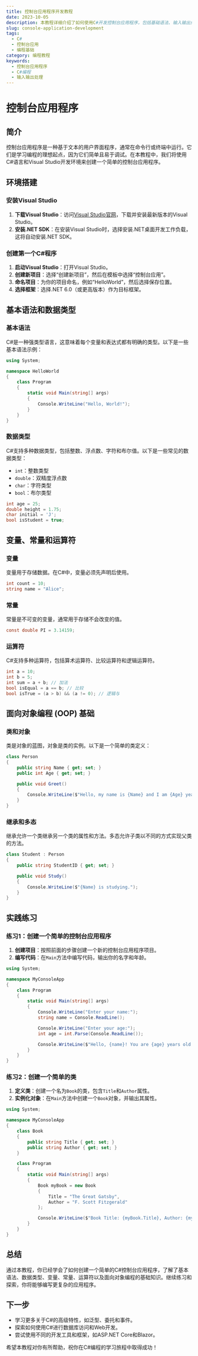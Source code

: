 ```yaml
---
title: 控制台应用程序开发教程
date: 2023-10-05
description: 本教程详细介绍了如何使用C#开发控制台应用程序，包括基础语法、输入输出处理、错误处理和高级功能实现。
slug: console-application-development
tags:
  - C#
  - 控制台应用
  - 编程基础
category: 编程教程
keywords:
  - 控制台应用程序
  - C#编程
  - 输入输出处理
---
```


# 控制台应用程序

## 简介

控制台应用程序是一种基于文本的用户界面程序，通常在命令行或终端中运行。它们是学习编程的理想起点，因为它们简单且易于调试。在本教程中，我们将使用C#语言和Visual Studio开发环境来创建一个简单的控制台应用程序。

## 环境搭建

### 安装Visual Studio

1. **下载Visual Studio**：访问[Visual Studio官网](https://visualstudio.microsoft.com/)，下载并安装最新版本的Visual Studio。
2. **安装.NET SDK**：在安装Visual Studio时，选择安装.NET桌面开发工作负载，这将自动安装.NET SDK。

### 创建第一个C#程序

1. **启动Visual Studio**：打开Visual Studio。
2. **创建新项目**：选择“创建新项目”，然后在模板中选择“控制台应用”。
3. **命名项目**：为你的项目命名，例如“HelloWorld”，然后选择保存位置。
4. **选择框架**：选择.NET 6.0（或更高版本）作为目标框架。

## 基本语法和数据类型

### 基本语法

C#是一种强类型语言，这意味着每个变量和表达式都有明确的类型。以下是一些基本语法示例：

```csharp
using System;

namespace HelloWorld
{
    class Program
    {
        static void Main(string[] args)
        {
            Console.WriteLine("Hello, World!");
        }
    }
}
```

### 数据类型

C#支持多种数据类型，包括整数、浮点数、字符和布尔值。以下是一些常见的数据类型：

- `int`：整数类型
- `double`：双精度浮点数
- `char`：字符类型
- `bool`：布尔类型

```csharp
int age = 25;
double height = 1.75;
char initial = 'J';
bool isStudent = true;
```

## 变量、常量和运算符

### 变量

变量用于存储数据。在C#中，变量必须先声明后使用。

```csharp
int count = 10;
string name = "Alice";
```

### 常量

常量是不可变的变量，通常用于存储不会改变的值。

```csharp
const double PI = 3.14159;
```

### 运算符

C#支持多种运算符，包括算术运算符、比较运算符和逻辑运算符。

```csharp
int a = 10;
int b = 5;
int sum = a + b; // 加法
bool isEqual = a == b; // 比较
bool isTrue = (a > b) && (a != 0); // 逻辑与
```

## 面向对象编程 (OOP) 基础

### 类和对象

类是对象的蓝图，对象是类的实例。以下是一个简单的类定义：

```csharp
class Person
{
    public string Name { get; set; }
    public int Age { get; set; }

    public void Greet()
    {
        Console.WriteLine($"Hello, my name is {Name} and I am {Age} years old.");
    }
}
```

### 继承和多态

继承允许一个类继承另一个类的属性和方法。多态允许子类以不同的方式实现父类的方法。

```csharp
class Student : Person
{
    public string StudentID { get; set; }

    public void Study()
    {
        Console.WriteLine($"{Name} is studying.");
    }
}
```

## 实践练习

### 练习1：创建一个简单的控制台应用程序

1. **创建项目**：按照前面的步骤创建一个新的控制台应用程序项目。
2. **编写代码**：在`Main`方法中编写代码，输出你的名字和年龄。

```csharp
using System;

namespace MyConsoleApp
{
    class Program
    {
        static void Main(string[] args)
        {
            Console.WriteLine("Enter your name:");
            string name = Console.ReadLine();

            Console.WriteLine("Enter your age:");
            int age = int.Parse(Console.ReadLine());

            Console.WriteLine($"Hello, {name}! You are {age} years old.");
        }
    }
}
```

### 练习2：创建一个简单的类

1. **定义类**：创建一个名为`Book`的类，包含`Title`和`Author`属性。
2. **实例化对象**：在`Main`方法中创建一个`Book`对象，并输出其属性。

```csharp
using System;

namespace MyConsoleApp
{
    class Book
    {
        public string Title { get; set; }
        public string Author { get; set; }
    }

    class Program
    {
        static void Main(string[] args)
        {
            Book myBook = new Book
            {
                Title = "The Great Gatsby",
                Author = "F. Scott Fitzgerald"
            };

            Console.WriteLine($"Book Title: {myBook.Title}, Author: {myBook.Author}");
        }
    }
}
```

## 总结

通过本教程，你已经学会了如何创建一个简单的C#控制台应用程序，了解了基本语法、数据类型、变量、常量、运算符以及面向对象编程的基础知识。继续练习和探索，你将能够编写更复杂的应用程序。

## 下一步

- 学习更多关于C#的高级特性，如泛型、委托和事件。
- 探索如何使用C#进行数据库访问和Web开发。
- 尝试使用不同的开发工具和框架，如ASP.NET Core和Blazor。

希望本教程对你有所帮助，祝你在C#编程的学习旅程中取得成功！